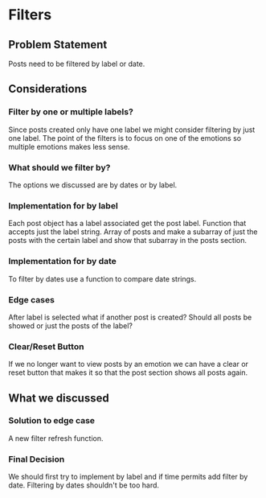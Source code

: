 # Filters

## Problem Statement
Posts need to be filtered by label or date. 

## Considerations

### Filter by one or multiple labels?
Since posts created only have one label we might consider filtering by just one label. The point of the filters is to focus on one of the emotions so multiple emotions makes less sense.

### What should we filter by?
The options we discussed are by dates or by label. 
### Implementation for by label
Each post object has a label associated get the post label. Function that accepts just the label string. Array of posts and make a subarray of just the posts with the certain label and show that subarray in the posts section.
### Implementation for by date
To filter by dates use a function to compare date strings.
### Edge cases
After label is selected what if another post is created? Should all posts be showed or just the posts of the label? 
### Clear/Reset Button
If we no longer want to view posts by an emotion we can have a clear or reset button that makes it so that the post section shows all posts again.
## What we discussed
### Solution to edge case
A new filter refresh function.
### Final Decision
We should first try to implement by label and if time permits add filter by date. Filtering by dates shouldn't be too hard.
